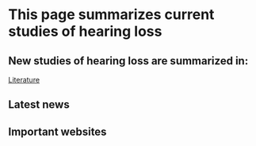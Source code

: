 # This page summarizes current studies of hearing loss


## New studies of hearing loss are summarized in: 

[Literature](./literature.md)

## Latest news

## Important websites


